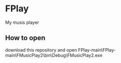 # FPlay
My musis player

## How to open
download this repository and open FPlay-main\FPlay-main\FMusicPlay2\bin\Debug\FMusicPlay2.exe
